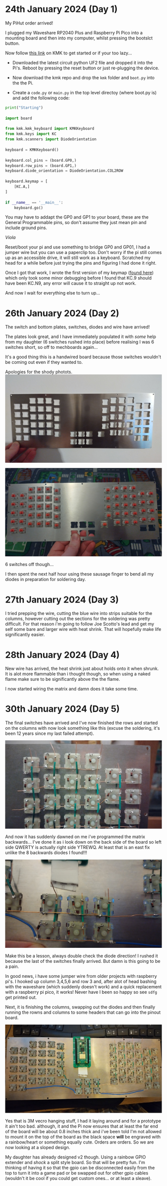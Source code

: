# 24th January 2024 (Day 1)
My PiHut order arrived!

I plugged my Waveshare RP2040 Plus and Raspberry Pi Pico into a mounting board and then into my computer, whilst pressing the bootslct button.

Now follow [this link](https://kmkfw.io/docs/Getting_Started/#tldr-quick-start-guide) on KMK to get started or if your too lazy...

- Downloaded the latest circuit python UF2 file and dropped it into the Pi's. Reboot by pressing the reset button or just re-plugging the device.

- Now download the kmk repo and drop the `kmk` folder and `boot.py` into the the Pi.

- Create a `code.py` or `main.py` in the top level directoy (where boot.py is) and add the following code:

```python
print("Starting")

import board

from kmk.kmk_keyboard import KMKKeyboard
from kmk.keys import KC
from kmk.scanners import DiodeOrientation

keyboard = KMKKeyboard()

keyboard.col_pins = (board.GP0,)
keyboard.row_pins = (board.GP1,)
keyboard.diode_orientation = DiodeOrientation.COL2ROW

keyboard.keymap = [
    [KC.A,]
]

if __name__ == '__main__':
    keyboard.go()
```

You may have to addapt the GP0 and GP1 to your board, these are the General Programmable pins, so don't assume they just mean pin and include ground pins.

_Viola_ 

Reset/boot your pi and use something to bridge GP0 and GP01, I had a jumper wire but you can use a paperclip too. Don't worry if the pi still comes up as an accessible drive, it will still work as a keyboard. Scratched my head for a while before just trying the pins and figuring I had done it right.

Once I got that work, I wrote the first version of my keymap ([found here](data/code_v1.py)) which only took some minor debugging before I found that KC.9 should have been KC.N9, any error will cause it to straight up not work.

And now I wait for everything else to turn up...

# 26th January 2024 (Day 2)

The switch and bottom plates, switches, diodes and wire have arrived!

The plates look great, and I have immediately populated it with _some_ help from my daughter (6 switches rushed into place) before realising I was 6 switches short, so off to mechboards again...

It's a good thing this is a handwired board because those switches wouldn't be coming out even if they wanted to.

Apologies for the shody photots.
![SwitchPlate](../Images/SwitchPlate.jpg)

![PopSwitchPlate](../Images/PopulatedSwitchPlate.jpg)

6 switches off though...

I then spent the next half hour using these sausage finger to bend all my diodes in preparation for soldering day.

# 27th January 2024 (Day 3)
I tried prepping the wire, cutting the blue wire into strips suitable for the columns, however cutting out the sections for the soldering was pretty difficult. For that reason i'm going to follow Joe Scotto's lead and get my self some bare and larger wire with heat shrink. That will hopefully make life significantly easier.

# 28th January 2024 (Day 4)
New wire has arrived, the heat shrink just about holds onto it when shrunk. It is alot more flammable than i thought though, so when using a naked flame make sure to be significantly above the the flame.

I now started wiring the matrix and damn does it take some time.

# 30th January 2024 (Day 5)
The final switches have arrived and I've now finished the rows and started on the columns with now look something like this (excuse the soldering, it's been 12 years since my last failed attempt).

![Right side matrix](../Images/right_matrix.png)

And now it has suddenly dawned on me i've programmed the matrix backwards... I've done it as i look down on the back side of the board so left side QWERTY is actually right side YTREWQ. At least that is an east fix unlike the 8 backwards diodes I found!!!

![Upside down diodes](../Images/damn_diodes.png)

Make this be a lesson, always double check the diode direction! I rushed it because the last of the switches finally arrived. But damn is this going to be a pain.

In good news, i have some jumper wire from older projects with raspberry pi's. I hooked up column 3,4,5,6 and row 3 and, after alot of head bashing with the waveshare (which suddenly doesn't work) and a quick replacement with a raspberry pi pico, it works! Never have I been so happy so see `sdfg` get printed out.

Next, it is finishing the columns, swapping out the diodes and then finally running the rowns and columns to some headers that can go into the pinout board.

![The keyboard so far](../Images/so_far.png)

Yes that is 3M vecro hanging stuff, I had it laying around and for a prototype it ain't too bad. although, it and the Pi now ensures that at least the far end of the board will be about 0.8 inches thick and i've been told I'm not allowed to mount it on the top of the board as the black space **will** be engraved with a rainbow/heart or something equally cute. Orders are orders. So we are now looking at a sloped design.

My daughter has already designed v2 though. Using a rainbow GPIO extender and *shock* a split style board. So that will be pretty fun. I'm thinking of having it so that the gpio can be disconnected easily from the top to turn it into a game pad or be swapped out for other gpio cables (wouldn't it be cool if you could get custom ones... or at least a sleave).